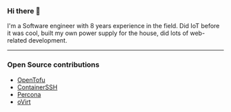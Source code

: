 ### Hi there 👋

I'm a Software engineer with 8 years experience in the field. Did IoT before it was cool, built my own power supply for the house, did lots of web-related development.

---

### Open Source contributions

- [OpenTofu](https://github.com/opentofu)
- [ContainerSSH](https://containerssh.io)
- [Percona](https://github.com/percona)
- [oVirt](https://github.com/oVirt)
